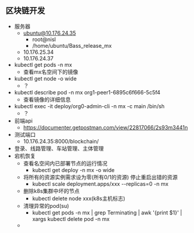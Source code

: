 ## 区块链开发

+ 服务器
  + ubuntu@10.176.24.35
    + root@nisl
    + /home/ubuntu/Bass_release_mx
  + 10.176.25.34
  + 10.176.24.37
+ kubectl get pods -n mx 
  + 查看mx名空间下的镜像
+ kubectl get node -o wide
  + ？
+ kubectl describe pod -n mx org1-peer1-6895c6f666-5c5f4
  + 查看镜像的详细信息
+ kubectl exec -it deploy/org0-admin-cli -n mx -c main /bin/sh
  + ？
+ 前端api
  + https://documenter.getpostman.com/view/22817066/2s93m3441n
+ 测试端口
  + 10.176.24.35:8000/blockchain/
+ 登录、线路管理、车站管理、主体管理
+ 宕机恢复
  + 查看名空间内已部署节点的运行情况
    + kubectl get deploy -n mx -o wide
  + 将所有的资源实例需求设为零(所有0/1的资源) 停止重启出错的资源
    + kubectl scale deployment.apps/xxx --replicas=0 -n mx
  + 删除k8s集群中坏的节点  
    + kubectl delete node xxx(k8s主机标志)
  + 清理异常的pod(su)
    + kubectl get pods -n mx | grep Terminating | awk '{print $1}' | xargs kubectl delete pod -n mx
  + 